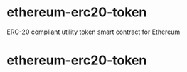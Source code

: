 # ethereum-erc20-token
ERC-20 compliant utility token smart contract for Ethereum
# ethereum-erc20-token

